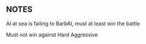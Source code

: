 ## NOTES

AI at sea is failing to BarbAI, must at least win the battle

Must not win against Hard Aggressive
